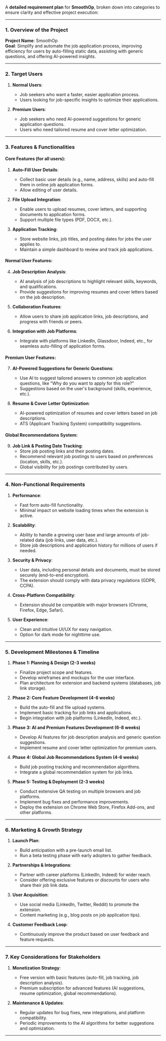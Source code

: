 

A **detailed requirement plan** for **SmoothOp**, broken down into categories to ensure clarity and effective project execution:

---

### **1. Overview of the Project**  
**Project Name**: SmoothOp  
**Goal**: Simplify and automate the job application process, improving efficiency for users by auto-filling static data, assisting with generic questions, and offering AI-powered insights.

---

### **2. Target Users**  
1. **Normal Users**:
   - Job seekers who want a faster, easier application process.
   - Users looking for job-specific insights to optimize their applications.
  
2. **Premium Users**:
   - Job seekers who need AI-powered suggestions for generic application questions.
   - Users who need tailored resume and cover letter optimization.

---

### **3. Features & Functionalities**

#### **Core Features** (for all users):  
1. **Auto-Fill User Details**:  
   - Collect basic user details (e.g., name, address, skills) and auto-fill them in online job application forms.  
   - Allow editing of user details.  

2. **File Upload Integration**:  
   - Enable users to upload resumes, cover letters, and supporting documents to application forms.  
   - Support multiple file types (PDF, DOCX, etc.).  

3. **Application Tracking**:  
   - Store website links, job titles, and posting dates for jobs the user applies to.  
   - Maintain a simple dashboard to review and track job applications.  

#### **Normal User Features**:  
4. **Job Description Analysis**:  
   - AI analysis of job descriptions to highlight relevant skills, keywords, and qualifications.  
   - Provide suggestions for improving resumes and cover letters based on the job description.

5. **Collaboration Features**:  
   - Allow users to share job application links, job descriptions, and progress with friends or peers.  

6. **Integration with Job Platforms**:  
   - Integrate with platforms like LinkedIn, Glassdoor, Indeed, etc., for seamless auto-filling of application forms.

#### **Premium User Features**:  
7. **AI-Powered Suggestions for Generic Questions**:  
   - Use AI to suggest tailored answers to common job application questions, like "Why do you want to apply for this role?"  
   - Suggestions based on the user's background (skills, experience, etc.).

8. **Resume & Cover Letter Optimization**:  
   - AI-powered optimization of resumes and cover letters based on job descriptions.  
   - ATS (Applicant Tracking System) compatibility suggestions.

#### **Global Recommendations System**:  
9. **Job Link & Posting Date Tracking**:  
   - Store job posting links and their posting dates.  
   - Recommend relevant job postings to users based on preferences (location, skills, etc.).  
   - Global visibility for job postings contributed by users.  

---

### **4. Non-Functional Requirements**

1. **Performance**:  
   - Fast form auto-fill functionality.  
   - Minimal impact on website loading times when the extension is active.  

2. **Scalability**:  
   - Ability to handle a growing user base and large amounts of job-related data (job links, user data, etc.).  
   - Store job descriptions and application history for millions of users if needed.  

3. **Security & Privacy**:  
   - User data, including personal details and documents, must be stored securely (end-to-end encryption).  
   - The extension should comply with data privacy regulations (GDPR, CCPA).  

4. **Cross-Platform Compatibility**:  
   - Extension should be compatible with major browsers (Chrome, Firefox, Edge, Safari).  

5. **User Experience**:  
   - Clean and intuitive UI/UX for easy navigation.  
   - Option for dark mode for nighttime use.  

---

### **5. Development Milestones & Timeline**  
1. **Phase 1: Planning & Design (2-3 weeks)**  
   - Finalize project scope and features.  
   - Develop wireframes and mockups for the user interface.  
   - Plan architecture for extension and backend systems (databases, job link storage).  

2. **Phase 2: Core Feature Development (4-6 weeks)**  
   - Build the auto-fill and file upload systems.  
   - Implement basic tracking for job links and applications.  
   - Begin integration with job platforms (LinkedIn, Indeed, etc.).  

3. **Phase 3: AI and Premium Features Development (6-8 weeks)**  
   - Develop AI features for job description analysis and generic question suggestions.  
   - Implement resume and cover letter optimization for premium users.  

4. **Phase 4: Global Job Recommendations System (4-6 weeks)**  
   - Build job posting tracking and recommendation algorithms.  
   - Integrate a global recommendation system for job links.  

5. **Phase 5: Testing & Deployment (2-3 weeks)**  
   - Conduct extensive QA testing on multiple browsers and job platforms.  
   - Implement bug fixes and performance improvements.  
   - Deploy the extension on Chrome Web Store, Firefox Add-ons, and other platforms.  

---

### **6. Marketing & Growth Strategy**  
1. **Launch Plan**:  
   - Build anticipation with a pre-launch email list.  
   - Run a beta testing phase with early adopters to gather feedback.  

2. **Partnerships & Integrations**:  
   - Partner with career platforms (LinkedIn, Indeed) for wider reach.  
   - Consider offering exclusive features or discounts for users who share their job link data.  

3. **User Acquisition**:  
   - Use social media (LinkedIn, Twitter, Reddit) to promote the extension.  
   - Content marketing (e.g., blog posts on job application tips).  

4. **Customer Feedback Loop**:  
   - Continuously improve the product based on user feedback and feature requests.  

---

### **7. Key Considerations for Stakeholders**  
1. **Monetization Strategy**:  
   - Free version with basic features (auto-fill, job tracking, job description analysis).  
   - Premium subscription for advanced features (AI suggestions, resume optimization, global recommendations).  

2. **Maintenance & Updates**:  
   - Regular updates for bug fixes, new integrations, and platform compatibility.  
   - Periodic improvements to the AI algorithms for better suggestions and optimization.  

---